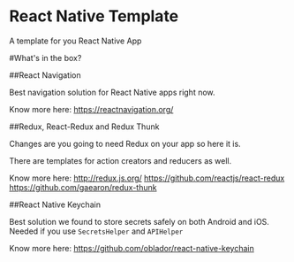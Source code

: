 # React Native Template

A template for you React Native App

#What's in the box?

##React Navigation

Best navigation solution for React Native apps right now.

Know more here: https://reactnavigation.org/

##Redux, React-Redux and Redux Thunk

Changes are you going to need Redux on your app so here it is.

There are templates for action creators and reducers as well.

Know more here:
http://redux.js.org/
https://github.com/reactjs/react-redux
https://github.com/gaearon/redux-thunk

##React Native Keychain

Best solution we found to store secrets safely on both Android and iOS. Needed if you use `SecretsHelper` and `APIHelper`

Know more here: https://github.com/oblador/react-native-keychain

